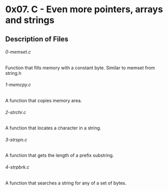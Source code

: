 # 0x07. C - Even more pointers, arrays and strings

## Description of Files

<h6>0-memset.c</h6>
Function that fills memory with a constant byte. Similar to memset from string.h

<h6>1-memcpy.c</h6>
A function that copies memory area.

<h6>2-strchr.c</h6>
A function that locates a character in a string.

<h6>3-strspn.c</h6>
A  function that gets the length of a prefix substring.

<h6>4-strpbrk.c</h6>
A function that searches a string for any of a set of bytes.


<h6></h6>
<h6></h6>
